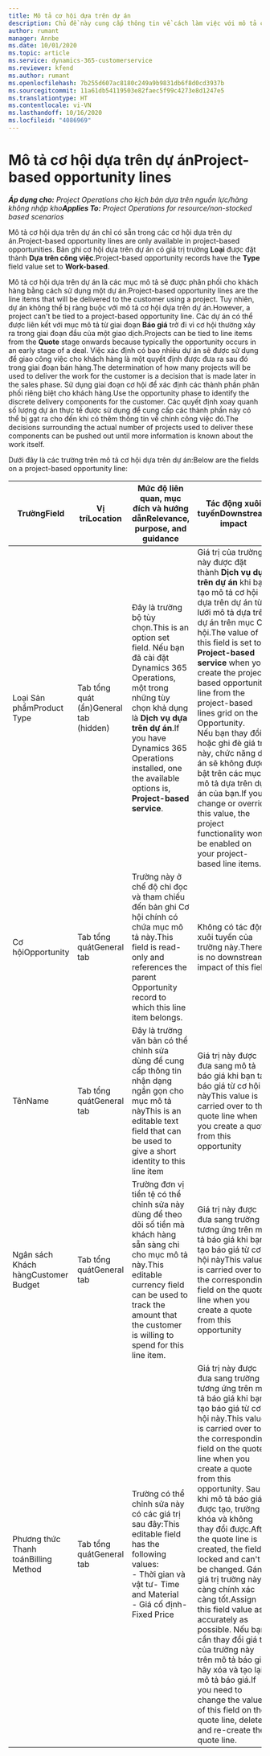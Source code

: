 ```yaml
---
title: Mô tả cơ hội dựa trên dự án
description: Chủ đề này cung cấp thông tin về cách làm việc với mô tả cơ hội dựa trên dự án.
author: rumant
manager: Annbe
ms.date: 10/01/2020
ms.topic: article
ms.service: dynamics-365-customerservice
ms.reviewer: kfend
ms.author: rumant
ms.openlocfilehash: 7b255d607ac8180c249a9b9831db6f8d0cd3937b
ms.sourcegitcommit: 11a61db54119503e82faec5f99c4273e8d1247e5
ms.translationtype: HT
ms.contentlocale: vi-VN
ms.lasthandoff: 10/16/2020
ms.locfileid: "4086969"
---
```

# <a name="project-based-opportunity-lines"></a><span data-ttu-id="9dd1a-103">Mô tả cơ hội dựa trên dự án</span><span class="sxs-lookup"><span data-stu-id="9dd1a-103">Project-based opportunity lines</span></span>

<span data-ttu-id="9dd1a-104">_**Áp dụng cho:** Project Operations cho kịch bản dựa trên nguồn lực/hàng không nhập kho_</span><span class="sxs-lookup"><span data-stu-id="9dd1a-104">_**Applies To:** Project Operations for resource/non-stocked based scenarios_</span></span>


<span data-ttu-id="9dd1a-105">Mô tả cơ hội dựa trên dự án chỉ có sẵn trong các cơ hội dựa trên dự án.</span><span class="sxs-lookup"><span data-stu-id="9dd1a-105">Project-based opportunity lines are only available in project-based opportunities.</span></span> <span data-ttu-id="9dd1a-106">Bản ghi cơ hội dựa trên dự án có giá trị trường **Loại** được đặt thành **Dựa trên công việc**.</span><span class="sxs-lookup"><span data-stu-id="9dd1a-106">Project-based opportunity records have the **Type** field value set to **Work-based**.</span></span>

<span data-ttu-id="9dd1a-107">Mô tả cơ hội dựa trên dự án là các mục mô tả sẽ được phân phối cho khách hàng bằng cách sử dụng một dự án.</span><span class="sxs-lookup"><span data-stu-id="9dd1a-107">Project-based opportunity lines are the line items that will be delivered to the customer using a project.</span></span> <span data-ttu-id="9dd1a-108">Tuy nhiên, dự án không thể bị ràng buộc với mô tả cơ hội dựa trên dự án.</span><span class="sxs-lookup"><span data-stu-id="9dd1a-108">However, a project can't be tied to a project-based opportunity line.</span></span> <span data-ttu-id="9dd1a-109">Các dự án có thể được liên kết với mục mô tả từ giai đoạn **Báo giá** trở đi vì cơ hội thường xảy ra trong giai đoạn đầu của một giao dịch.</span><span class="sxs-lookup"><span data-stu-id="9dd1a-109">Projects can be tied to line items from the **Quote** stage onwards because typically the opportunity occurs in an early stage of a deal.</span></span> <span data-ttu-id="9dd1a-110">Việc xác định có bao nhiêu dự án sẽ được sử dụng để giao công việc cho khách hàng là một quyết định được đưa ra sau đó trong giai đoạn bán hàng.</span><span class="sxs-lookup"><span data-stu-id="9dd1a-110">The determination of how many projects will be used to deliver the work for the customer is a decision that is made later in the sales phase.</span></span> <span data-ttu-id="9dd1a-111">Sử dụng giai đoạn cơ hội để xác định các thành phần phân phối riêng biệt cho khách hàng.</span><span class="sxs-lookup"><span data-stu-id="9dd1a-111">Use the opportunity phase to identify the discrete delivery components for the customer.</span></span> <span data-ttu-id="9dd1a-112">Các quyết định xoay quanh số lượng dự án thực tế được sử dụng để cung cấp các thành phần này có thể bị gạt ra cho đến khi có thêm thông tin về chính công việc đó.</span><span class="sxs-lookup"><span data-stu-id="9dd1a-112">The decisions surrounding the actual number of projects used to deliver these components can be pushed out until more information is known about the work itself.</span></span>

<span data-ttu-id="9dd1a-113">Dưới đây là các trường trên mô tả cơ hội dựa trên dự án:</span><span class="sxs-lookup"><span data-stu-id="9dd1a-113">Below are the fields on a project-based opportunity line:</span></span>

| <span data-ttu-id="9dd1a-114">**Trường**</span><span class="sxs-lookup"><span data-stu-id="9dd1a-114">**Field**</span></span> | <span data-ttu-id="9dd1a-115">**Vị trí**</span><span class="sxs-lookup"><span data-stu-id="9dd1a-115">**Location**</span></span> | <span data-ttu-id="9dd1a-116">**Mức độ liên quan, mục đích và hướng dẫn**</span><span class="sxs-lookup"><span data-stu-id="9dd1a-116">**Relevance, purpose, and guidance**</span></span> | <span data-ttu-id="9dd1a-117">**Tác động xuôi tuyến**</span><span class="sxs-lookup"><span data-stu-id="9dd1a-117">**Downstream impact**</span></span> |
| --- | --- | --- | --- |
| <span data-ttu-id="9dd1a-118">Loại Sản phẩm</span><span class="sxs-lookup"><span data-stu-id="9dd1a-118">Product Type</span></span> | <span data-ttu-id="9dd1a-119">Tab tổng quát (ẩn)</span><span class="sxs-lookup"><span data-stu-id="9dd1a-119">General tab (hidden)</span></span> | <span data-ttu-id="9dd1a-120">Đây là trường bộ tùy chọn.</span><span class="sxs-lookup"><span data-stu-id="9dd1a-120">This is an option set field.</span></span> <span data-ttu-id="9dd1a-121">Nếu bạn đã cài đặt Dynamics 365 Operations, một trong những tùy chọn khả dụng là **Dịch vụ dựa trên dự án**.</span><span class="sxs-lookup"><span data-stu-id="9dd1a-121">If you have Dynamics 365 Operations installed, one the available options is, **Project-based service**.</span></span>  | <span data-ttu-id="9dd1a-122">Giá trị của trường này được đặt thành **Dịch vụ dựa trên dự án** khi bạn tạo mô tả cơ hội dựa trên dự án từ lưới mô tả dựa trên dự án trên mục Cơ hội.</span><span class="sxs-lookup"><span data-stu-id="9dd1a-122">The value of this field is set to **Project-based service** when you create the project-based opportunity line from the project-based lines grid on the Opportunity.</span></span> <br> <span data-ttu-id="9dd1a-123">Nếu bạn thay đổi hoặc ghi đè giá trị này, chức năng dự án sẽ không được bật trên các mục mô tả dựa trên dự án của bạn.</span><span class="sxs-lookup"><span data-stu-id="9dd1a-123">If you change or override this value, the project functionality won't be enabled on your project-based line items.</span></span> |
| <span data-ttu-id="9dd1a-124">Cơ hội</span><span class="sxs-lookup"><span data-stu-id="9dd1a-124">Opportunity</span></span> | <span data-ttu-id="9dd1a-125">Tab tổng quát</span><span class="sxs-lookup"><span data-stu-id="9dd1a-125">General tab</span></span> | <span data-ttu-id="9dd1a-126">Trường này ở chế độ chỉ đọc và tham chiếu đến bản ghi Cơ hội chính có chứa mục mô tả này.</span><span class="sxs-lookup"><span data-stu-id="9dd1a-126">This field is read-only and references the parent Opportunity record to which this line item belongs.</span></span> | <span data-ttu-id="9dd1a-127">Không có tác động xuôi tuyến của trường này.</span><span class="sxs-lookup"><span data-stu-id="9dd1a-127">There is no downstream impact of this field.</span></span> |
| <span data-ttu-id="9dd1a-128">Tên</span><span class="sxs-lookup"><span data-stu-id="9dd1a-128">Name</span></span> | <span data-ttu-id="9dd1a-129">Tab tổng quát</span><span class="sxs-lookup"><span data-stu-id="9dd1a-129">General tab</span></span> | <span data-ttu-id="9dd1a-130">Đây là trường văn bản có thể chỉnh sửa dùng để cung cấp thông tin nhận dạng ngắn gọn cho mục mô tả này</span><span class="sxs-lookup"><span data-stu-id="9dd1a-130">This is an editable text field that can be used to give a short identity to this line item</span></span> | <span data-ttu-id="9dd1a-131">Giá trị này được đưa sang mô tả báo giá khi bạn tạo báo giá từ cơ hội này</span><span class="sxs-lookup"><span data-stu-id="9dd1a-131">This value is carried over to the quote line when you create a quote from this opportunity</span></span> |
| <span data-ttu-id="9dd1a-132">Ngân sách Khách hàng</span><span class="sxs-lookup"><span data-stu-id="9dd1a-132">Customer Budget</span></span> | <span data-ttu-id="9dd1a-133">Tab tổng quát</span><span class="sxs-lookup"><span data-stu-id="9dd1a-133">General tab</span></span> | <span data-ttu-id="9dd1a-134">Trường đơn vị tiền tệ có thể chỉnh sửa này dùng để theo dõi số tiền mà khách hàng sẵn sàng chi cho mục mô tả này.</span><span class="sxs-lookup"><span data-stu-id="9dd1a-134">This editable currency field can be used to track the amount that the customer is willing to spend for this line item.</span></span> | <span data-ttu-id="9dd1a-135">Giá trị này được đưa sang trường tương ứng trên mô tả báo giá khi bạn tạo báo giá từ cơ hội này</span><span class="sxs-lookup"><span data-stu-id="9dd1a-135">This value is carried over to the corresponding field on the quote line when you create a quote from this opportunity</span></span> |
| <span data-ttu-id="9dd1a-136">Phương thức Thanh toán</span><span class="sxs-lookup"><span data-stu-id="9dd1a-136">Billing Method</span></span> | <span data-ttu-id="9dd1a-137">Tab tổng quát</span><span class="sxs-lookup"><span data-stu-id="9dd1a-137">General tab</span></span> | <span data-ttu-id="9dd1a-138">Trường có thể chỉnh sửa này có các giá trị sau đây:</span><span class="sxs-lookup"><span data-stu-id="9dd1a-138">This editable field has the following values:</span></span></br><span data-ttu-id="9dd1a-139">- Thời gian và vật tư</span><span class="sxs-lookup"><span data-stu-id="9dd1a-139">- Time and Material</span></span></br><span data-ttu-id="9dd1a-140">- Giá cố định</span><span class="sxs-lookup"><span data-stu-id="9dd1a-140">- Fixed Price</span></span> | <span data-ttu-id="9dd1a-141">Giá trị này được đưa sang trường tương ứng trên mô tả báo giá khi bạn tạo báo giá từ cơ hội này.</span><span class="sxs-lookup"><span data-stu-id="9dd1a-141">This value is carried over to the corresponding field on the quote line when you create a quote from this opportunity.</span></span> <span data-ttu-id="9dd1a-142">Sau khi mô tả báo giá được tạo, trường bị khóa và không thay đổi được.</span><span class="sxs-lookup"><span data-stu-id="9dd1a-142">After the quote line is created, the field is locked and can't be changed.</span></span> <span data-ttu-id="9dd1a-143">Gán giá trị trường này càng chính xác càng tốt.</span><span class="sxs-lookup"><span data-stu-id="9dd1a-143">Assign this field value as accurately as possible.</span></span> <span data-ttu-id="9dd1a-144">Nếu bạn cần thay đổi giá trị của trường này trên mô tả báo giá, hãy xóa và tạo lại mô tả báo giá.</span><span class="sxs-lookup"><span data-stu-id="9dd1a-144">If you need to change the value of this field on the quote line, delete and re-create the quote line.</span></span> |

